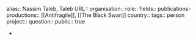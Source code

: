 alias:: Nassim Taleb, Taleb
URL::
organisation::
role::
fields::
publications-productions:: [[Antifragile]], [[The Black Swan]] 
country::
tags:: person
project:: 
question::
public:: true

-